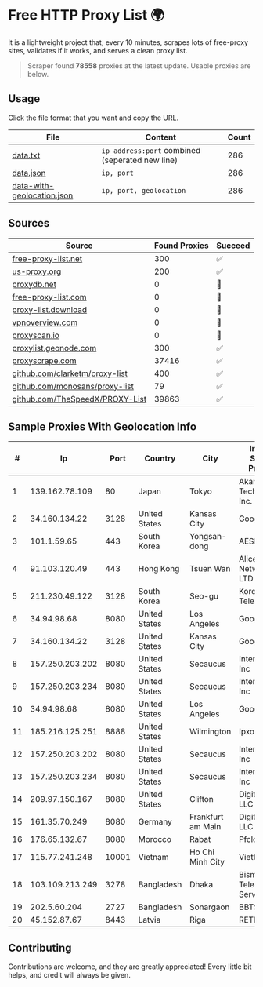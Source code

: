 
# Free HTTP Proxy List 🌍

It is a lightweight project that, every 10 minutes, scrapes lots of free-proxy sites, validates if it works, and serves a clean proxy list.


> Scraper found **78558** proxies at the latest update. Usable proxies are below.

## Usage

Click the file format that you want and copy the URL.


|File|Content|Count|
|----|-------|-----|
|[data.txt](https://raw.githubusercontent.com/themiralay/Proxy-List-World/master/data.txt)|`ip_address:port` combined (seperated new line)|286|
|[data.json](https://raw.githubusercontent.com/themiralay/Proxy-List-World/master/data.json)|`ip, port`|286|
|[data-with-geolocation.json](https://raw.githubusercontent.com/themiralay/Proxy-List-World/master/data-with-geolocation.json)|`ip, port, geolocation`|286|

## Sources

|Source|Found Proxies|Succeed|
|------|-------------|-------|
|[free-proxy-list.net](https://free-proxy-list.net)|300|✅|
|[us-proxy.org](https://www.us-proxy.org)|200|✅|
|[proxydb.net](http://proxydb.net)|0|🚫|
|[free-proxy-list.com](https://free-proxy-list.com/?page=&port=&type%5B%5D=http&type%5B%5D=https&up_time=0&search=Search)|0|🚫|
|[proxy-list.download](https://www.proxy-list.download/HTTP)|0|🚫|
|[vpnoverview.com](https://vpnoverview.com/privacy/anonymous-browsing/free-proxy-servers)|0|🚫|
|[proxyscan.io](https://www.proxyscan.io)|0|🚫|
|[proxylist.geonode.com](https://proxylist.geonode.com/api/proxy-list?limit=300&page=1&sort_by=lastChecked&sort_type=desc&protocols=http,https)|300|✅|
|[proxyscrape.com](https://api.proxyscrape.com/v2/?request=displayproxies&protocol=http&timeout=10000&country=all&ssl=all&anonymity=all)|37416|✅|
|[github.com/clarketm/proxy-list](https://raw.githubusercontent.com/clarketm/proxy-list/master/proxy-list-raw.txt)|400|✅|
|[github.com/monosans/proxy-list](https://raw.githubusercontent.com/monosans/proxy-list/main/proxies/http.txt)|79|✅|
|[github.com/TheSpeedX/PROXY-List](https://raw.githubusercontent.com/TheSpeedX/PROXY-List/master/http.txt)|39863|✅|


## Sample Proxies With Geolocation Info

|#|Ip|Port|Country|City|Internet Service Provider|
|-|--|----|-------|----|-------------------------|
|1|139.162.78.109|80|Japan|Tokyo|Akamai Technologies, Inc.|
|2|34.160.134.22|3128|United States|Kansas City|Google LLC|
|3|101.1.59.65|443|South Korea|Yongsan-dong|AESNET|
|4|91.103.120.49|443|Hong Kong|Tsuen Wan|Alice Networks LTD|
|5|211.230.49.122|3128|South Korea|Seo-gu|Korea Telecom|
|6|34.94.98.68|8080|United States|Los Angeles|Google LLC|
|7|34.160.134.22|3128|United States|Kansas City|Google LLC|
|8|157.250.203.202|8080|United States|Secaucus|Interserver, Inc|
|9|157.250.203.234|8080|United States|Secaucus|Interserver, Inc|
|10|34.94.98.68|8080|United States|Los Angeles|Google LLC|
|11|185.216.125.251|8888|United States|Wilmington|Ipxo LLC|
|12|157.250.203.202|8080|United States|Secaucus|Interserver, Inc|
|13|157.250.203.234|8080|United States|Secaucus|Interserver, Inc|
|14|209.97.150.167|8080|United States|Clifton|DigitalOcean, LLC|
|15|161.35.70.249|8080|Germany|Frankfurt am Main|DigitalOcean, LLC|
|16|176.65.132.67|8080|Morocco|Rabat|Pfcloud UG|
|17|115.77.241.248|10001|Vietnam|Ho Chi Minh City|Viettel Group|
|18|103.109.213.249|3278|Bangladesh|Dhaka|Bismillah Telecom Service|
|19|202.5.60.204|2727|Bangladesh|Sonargaon|BBTS-NEW|
|20|45.152.87.67|8443|Latvia|Riga|RETN Limited|



## Contributing

Contributions are welcome, and they are greatly appreciated! Every
little bit helps, and credit will always be given.

